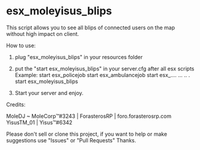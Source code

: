 # esx_moleyisus_blips
This script allows you to see all blips of connected users on the map without high impact on client.

How to use:
1. plug "esx_moleyisus_blips" in your resources folder
2. put the "start esx_moleyisus_blips" in your server.cfg after all esx scripts
  Example:
      start esx_policejob
      start esx_ambulancejob
      start esx_....
      ...
      ..
      .
      start esx_moleyisus_blips
      
3. Start your server and enjoy.



Credits:

MoleDJ ~ MoleCorp™#3243 | ForasterosRP | foro.forasterosrp.com
YisusTM_01 | Yisus™#6342


Please don't sell or clone this project, if you want to help or make suggestions use "Issues" or "Pull Requests"
Thanks.
